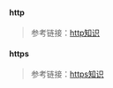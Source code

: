 #### http

> 参考链接：[http知识](https://juejin.im/post/5ad4465d6fb9a028da7d0117#heading-3)


#### https

> 参考链接：[https知识](https://juejin.im/post/5ad6ad575188255c272273c4)